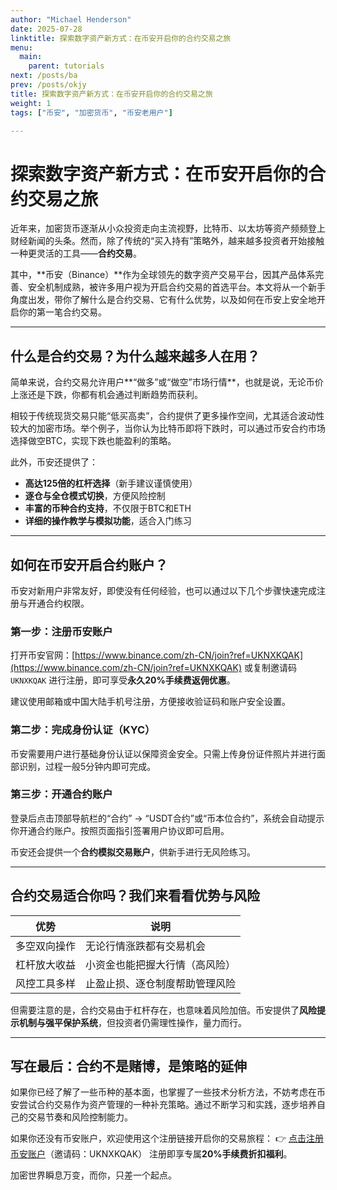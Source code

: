 ```yaml
---
author: "Michael Henderson"
date: 2025-07-28
linktitle: 探索数字资产新方式：在币安开启你的合约交易之旅
menu:
  main:
    parent: tutorials
next: /posts/ba
prev: /posts/okjy
title: 探索数字资产新方式：在币安开启你的合约交易之旅
weight: 1
tags: ["币安", "加密货币", "币安老用户"]

---
```


# 探索数字资产新方式：在币安开启你的合约交易之旅

近年来，加密货币逐渐从小众投资走向主流视野，比特币、以太坊等资产频频登上财经新闻的头条。然而，除了传统的“买入持有”策略外，越来越多投资者开始接触一种更灵活的工具——**合约交易**。

其中，\*\*币安（Binance）\*\*作为全球领先的数字资产交易平台，因其产品体系完善、安全机制成熟，被许多用户视为开启合约交易的首选平台。本文将从一个新手角度出发，带你了解什么是合约交易、它有什么优势，以及如何在币安上安全地开启你的第一笔合约交易。

---

## 什么是合约交易？为什么越来越多人在用？

简单来说，合约交易允许用户\*\*“做多”或“做空”市场行情\*\*，也就是说，无论币价上涨还是下跌，你都有机会通过判断趋势而获利。

相较于传统现货交易只能“低买高卖”，合约提供了更多操作空间，尤其适合波动性较大的加密市场。举个例子，当你认为比特币即将下跌时，可以通过币安合约市场选择做空BTC，实现下跌也能盈利的策略。

此外，币安还提供了：

* **高达125倍的杠杆选择**（新手建议谨慎使用）
* **逐仓与全仓模式切换**，方便风险控制
* **丰富的币种合约支持**，不仅限于BTC和ETH
* **详细的操作教学与模拟功能**，适合入门练习

---

## 如何在币安开启合约账户？

币安对新用户非常友好，即使没有任何经验，也可以通过以下几个步骤快速完成注册与开通合约权限。

### 第一步：注册币安账户

打开币安官网：[https://www.binance.com/zh-CN/join?ref=UKNXKQAK](https://www.binance.com/zh-CN/join?ref=UKNXKQAK)
或复制邀请码 `UKNXKQAK` 进行注册，即可享受**永久20%手续费返佣优惠**。

建议使用邮箱或中国大陆手机号注册，方便接收验证码和账户安全设置。

### 第二步：完成身份认证（KYC）

币安需要用户进行基础身份认证以保障资金安全。只需上传身份证件照片并进行面部识别，过程一般5分钟内即可完成。

### 第三步：开通合约账户

登录后点击顶部导航栏的“合约” → “USDT合约”或“币本位合约”，系统会自动提示你开通合约账户。按照页面指引签署用户协议即可启用。

币安还会提供一个**合约模拟交易账户**，供新手进行无风险练习。

---

## 合约交易适合你吗？我们来看看优势与风险

| 优势     | 说明              |
| ------ | --------------- |
| 多空双向操作 | 无论行情涨跌都有交易机会    |
| 杠杆放大收益 | 小资金也能把握大行情（高风险） |
| 风控工具多样 | 止盈止损、逐仓制度帮助管理风险 |

但需要注意的是，合约交易由于杠杆存在，也意味着风险加倍。币安提供了**风险提示机制与强平保护系统**，但投资者仍需理性操作，量力而行。

---

## 写在最后：合约不是赌博，是策略的延伸

如果你已经了解了一些币种的基本面，也掌握了一些技术分析方法，不妨考虑在币安尝试合约交易作为资产管理的一种补充策略。通过不断学习和实践，逐步培养自己的交易节奏和风险控制能力。

如果你还没有币安账户，欢迎使用这个注册链接开启你的交易旅程：
👉 [点击注册币安账户](https://www.binance.com/zh-CN/join?ref=UKNXKQAK)（邀请码：UKNXKQAK）
注册即享专属**20%手续费折扣福利**。

加密世界瞬息万变，而你，只差一个起点。
